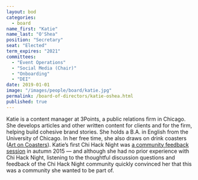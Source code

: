 ```yaml
---
layout: bod
categories: 
  - board
name_first: "Katie"
name_last: "O'Shea"
position: "Secretary"
seat: "Elected"
term_expires: "2021"
committees:
  - "Event Operations"
  - "Social Media (Chair)"
  - "Onboarding"
  - "DEI"
date: 2019-01-01
image: "/images/people/board/katie.jpg"
permalink: /board-of-directors/katie-oshea.html
published: true
---
```


Katie is a content manager at 3Points, a public relations firm in Chicago. She develops articles and other written content for clients and for the firm, helping build cohesive brand stories. She holds a B.A. in English from the University of Chicago. In her free time, she also draws on drink coasters ([Art on Coasters](http://instagram.com/artoncoasters)). Katie’s first Chi Hack Night was [a community feedback session](https://chihacknight.org/events/2015/09/22/community-feedback-session.html) in autumn 2015 — and although she had no prior experience with Chi Hack Night, listening to the thoughtful discussion questions and feedback of the Chi Hack Night community quickly convinced her that this was a community she wanted to be part of.